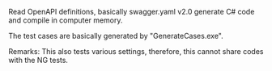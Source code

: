 Read OpenAPI definitions, basically swagger.yaml v2.0 generate C# code and compile in computer memory.

The test cases are basically generated by "GenerateCases.exe".

Remarks:
This also tests various settings, therefore, this cannot share codes with the NG tests.